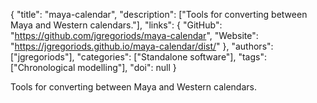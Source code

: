 {
  "title": "maya-calendar",
  "description": ["Tools for converting between Maya and Western calendars."],
  "links": {
    "GitHub": "https://github.com/jgregoriods/maya-calendar",
    "Website": "https://jgregoriods.github.io/maya-calendar/dist/"
  },
  "authors": ["jgregoriods"],
  "categories": ["Standalone software"],
  "tags": ["Chronological modelling"],
  "doi": null
}

<!-- Generated by csv2md.R – do not edit by hand -->

Tools for converting between Maya and Western calendars.